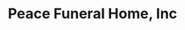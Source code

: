 ---
title: "Peace Funeral Home, Inc"
url: /detroit/peace-funeral-home-inc/
shop: funeral directors
---